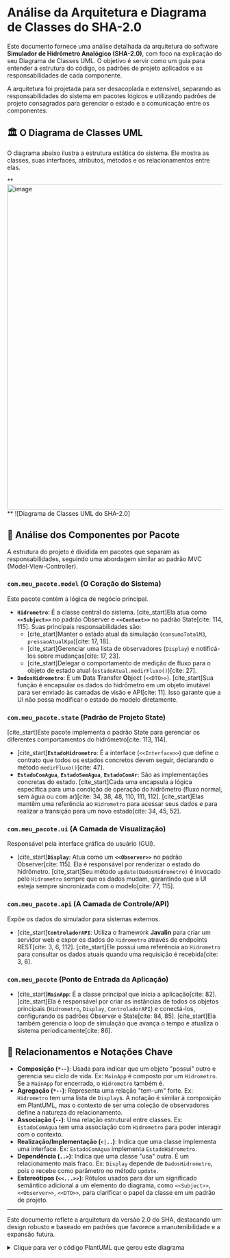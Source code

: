# Análise da Arquitetura e Diagrama de Classes do SHA-2.0

Este documento fornece uma análise detalhada da arquitetura do software **Simulador de Hidrômetro Analógico (SHA-2.0)**, com foco na explicação do seu Diagrama de Classes UML. O objetivo é servir como um guia para entender a estrutura do código, os padrões de projeto aplicados e as responsabilidades de cada componente.

A arquitetura foi projetada para ser desacoplada e extensível, separando as responsabilidades do sistema em pacotes lógicos e utilizando padrões de projeto consagrados para gerenciar o estado e a comunicação entre os componentes.

## 🏛️ O Diagrama de Classes UML

O diagrama abaixo ilustra a estrutura estática do sistema. Ele mostra as classes, suas interfaces, atributos, métodos e os relacionamentos entre elas.

**<img width="1367" height="759" alt="image" src="https://github.com/user-attachments/assets/4f55b946-a50e-4498-9be9-1b152b44cd04" />
**
![Diagrama de Classes UML do SHA-2.0]


## 🧩 Análise dos Componentes por Pacote

A estrutura do projeto é dividida em pacotes que separam as responsabilidades, seguindo uma abordagem similar ao padrão MVC (Model-View-Controller).

### `com.meu_pacote.model` (O Coração do Sistema)
Este pacote contém a lógica de negócio principal.
* **`Hidrometro`**: É a classe central do sistema. [cite_start]Ela atua como **`<<Subject>>`** no padrão Observer e **`<<Context>>`** no padrão State[cite: 114, 115]. Suas principais responsabilidades são:
    * [cite_start]Manter o estado atual da simulação (`consumoTotalM3`, `pressaoAtualKpa`)[cite: 17, 18].
    * [cite_start]Gerenciar uma lista de observadores (`Display`) e notificá-los sobre mudanças[cite: 17, 23].
    * [cite_start]Delegar o comportamento de medição de fluxo para o objeto de estado atual (`estadoAtual.medirFluxo()`)[cite: 27].
* **`DadosHidrometro`**: É um **D**ata **T**ransfer **O**bject (`<<DTO>>`). [cite_start]Sua função é encapsular os dados do hidrômetro em um objeto imutável para ser enviado às camadas de visão e API[cite: 11]. Isso garante que a UI não possa modificar o estado do modelo diretamente.

### `com.meu_pacote.state` (Padrão de Projeto State)
[cite_start]Este pacote implementa o padrão State para gerenciar os diferentes comportamentos do hidrômetro[cite: 113, 114].
* [cite_start]**`EstadoHidrometro`**: É a interface (`<<Interface>>`) que define o contrato que todos os estados concretos devem seguir, declarando o método `medirFluxo()`[cite: 47].
* **`EstadoComAgua`**, **`EstadoSemAgua`**, **`EstadoComAr`**: São as implementações concretas do estado. [cite_start]Cada uma encapsula a lógica específica para uma condição de operação do hidrômetro (fluxo normal, sem água ou com ar)[cite: 34, 38, 48, 110, 111, 112]. [cite_start]Elas mantêm uma referência ao `Hidrometro` para acessar seus dados e para realizar a transição para um novo estado[cite: 34, 45, 52].

### `com.meu_pacote.ui` (A Camada de Visualização)
Responsável pela interface gráfica do usuário (GUI).
* [cite_start]**`Display`**: Atua como um **`<<Observer>>`** no padrão Observer[cite: 115]. Ela é responsável por renderizar o estado do hidrômetro. [cite_start]Seu método `update(DadosHidrometro)` é invocado pelo `Hidrometro` sempre que os dados mudam, garantindo que a UI esteja sempre sincronizada com o modelo[cite: 77, 115].

### `com.meu_pacote.api` (A Camada de Controle/API)
Expõe os dados do simulador para sistemas externos.
* [cite_start]**`ControladorAPI`**: Utiliza o framework **Javalin** para criar um servidor web e expor os dados do `Hidrometro` através de endpoints REST[cite: 3, 6, 112]. [cite_start]Ele possui uma referência ao `Hidrometro` para consultar os dados atuais quando uma requisição é recebida[cite: 3, 6].

### `com.meu_pacote` (Ponto de Entrada da Aplicação)
* [cite_start]**`MainApp`**: É a classe principal que inicia a aplicação[cite: 82]. [cite_start]Ela é responsável por criar as instâncias de todos os objetos principais (`Hidrometro`, `Display`, `ControladorAPI`) e conectá-los, configurando os padrões Observer e State[cite: 84, 85]. [cite_start]Ela também gerencia o loop de simulação que avança o tempo e atualiza o sistema periodicamente[cite: 86].

## 🔗 Relacionamentos e Notações Chave

* **Composição (`*--`)**: Usada para indicar que um objeto "possui" outro e gerencia seu ciclo de vida. Ex: `MainApp` é composto por um `Hidrometro`. Se a `MainApp` for encerrada, o `Hidrometro` também é.
* **Agregação (`*--`)**: Representa uma relação "tem-um" forte. Ex: `Hidrometro` tem uma lista de `Display`s. A notação é similar à composição em PlantUML, mas o contexto de ser uma coleção de observadores define a natureza do relacionamento.
* **Associação (`--`)**: Uma relação estrutural entre classes. Ex: `EstadoComAgua` tem uma associação com `Hidrometro` para poder interagir com o contexto.
* **Realização/Implementação (`<|..`)**: Indica que uma classe implementa uma interface. Ex: `EstadoComAgua` implementa `EstadoHidrometro`.
* **Dependência (`..>`)**: Indica que uma classe "usa" outra. É um relacionamento mais fraco. Ex: `Display` depende de `DadosHidrometro`, pois o recebe como parâmetro no método `update`.
* **Estereótipos (`<<...>>`)**: Rótulos usados para dar um significado semântico adicional a um elemento do diagrama, como `<<Subject>>`, `<<Observer>>`, `<<DTO>>`, para clarificar o papel da classe em um padrão de projeto.

---
Este documento reflete a arquitetura da versão 2.0 do SHA, destacando um design robusto e baseado em padrões que favorece a manutenibilidade e a expansão futura.

<details>
<summary>Clique para ver o código PlantUML que gerou este diagrama</summary>

```plantuml
@startuml
' Título do Diagrama
title Diagrama de Classes - Simulador de Hidrômetro Analógico (SHA 2.0)

' Configurações de Aparência para maior formalismo e legibilidade
skinparam linetype ortho
skinparam classAttributeIconSize 0
skinparam packageStyle rect
skinparam stereotypeCBackgroundColor #ADD8E6

' Definição da Classe Principal da Aplicação
package com.meu_pacote <<Application>> {
    class MainApp extends javafx.application.Application {
        - hidrometro: Hidrometro
        - controladorAPI: ControladorAPI
        - simulationExecutor: ScheduledExecutorService
        + {static} main(args: String[]): void
        + start(primaryStage: Stage): void
        + stop(): void
    }
}

' Pacote da Interface do Usuário (View)
package com.meu_pacote.ui <<View>> {
    class Display <<Observer>> {
        - stage: Stage
        - consumoText: Text
        - pressaoText: Text
        - estadoText: Text
        - consumoDigitalText: Text
        - ponteiroLitros: Line
        - rotLitros: Rotate
        + Display(stage: Stage)
        - initUI(): void
        + update(dados: DadosHidrometro): void
    }
}

' Pacote da API REST (Controller)
package com.meu_pacote.api <<Controller>> {
    class ControladorAPI {
        - hidrometro: Hidrometro
        - app: Javalin
        + ControladorAPI(hidrometro: Hidrometro)
        + iniciar(): void
        + parar(): void
    }
}

' Pacote do Modelo (Core Logic)
package com.meu_pacote.model <<Model>> {
    class Hidrometro <<Subject>> {
        - estadoAtual: EstadoHidrometro
        - observers: List<Display>
        - random: Random
        - consumoTotalM3: double
        - pressaoAtualKpa: double
        - pressaoBaseKpa: double
        - vazaoLPS: double
        + Hidrometro()
        + setEstado(novoEstado: EstadoHidrometro): void
        + adicionarObserver(observer: Display): void
        + notificarObservers(): void
        + simularPassagemDeTempo(deltaTime: double): void
        + getDadosAtuais(): DadosHidrometro
        + getVazaoLPS(): double
        + adicionarConsumo(volumeAdicionalM3: double): void
        + getPressaoAtualKpa(): double
    }

    class DadosHidrometro <<DTO>> {
        - consumoTotalM3: double
        - pressaoAtualKpa: double
        - estado: String
        + DadosHidrometro(consumo: double, pressao: double, estado: String)
        + getConsumoTotalM3(): double
        + getPressaoAtualKpa(): double
        + getEstado(): String
    }
}

' Pacote de Estados (State Pattern)
package com.meu_pacote.state <<State Pattern>> {
    interface EstadoHidrometro <<Interface>> {
        + {abstract} medirFluxo(deltaTime: double): void
    }

    class EstadoComAgua implements EstadoHidrometro {
        - hidrometro: Hidrometro
        + EstadoComAgua(hidrometro: Hidrometro)
        + medirFluxo(deltaTime: double): void
    }

    class EstadoSemAgua implements EstadoHidrometro {
        - hidrometro: Hidrometro
        - random: Random
        - tempoSemAgua: double
        + EstadoSemAgua(hidrometro: Hidrometro)
        + medirFluxo(deltaTime: double): void
    }

    class EstadoComAr implements EstadoHidrometro {
        - hidrometro: Hidrometro
        - random: Random
        - tempoComAr: double
        + EstadoComAr(hidrometro: Hidrometro)
        + medirFluxo(deltaTime: double): void

código do diagrama em plantUML

@startuml
' Título do Diagrama
title Diagrama de Classes - Simulador de Hidrômetro Analógico (SHA 2.0)

' Configurações de Aparência para maior formalismo e legibilidade
skinparam linetype ortho
skinparam classAttributeIconSize 0
skinparam packageStyle rect
skinparam stereotypeCBackgroundColor #ADD8E6

' Definição da Classe Principal da Aplicação
package com.meu_pacote <<Application>> {
    class MainApp extends javafx.application.Application {
        - hidrometro: Hidrometro
        - controladorAPI: ControladorAPI
        - simulationExecutor: ScheduledExecutorService
        + {static} main(args: String[]): void
        + start(primaryStage: Stage): void
        + stop(): void
    }
}

' Pacote da Interface do Usuário (View)
package com.meu_pacote.ui <<View>> {
    class Display <<Observer>> {
        - stage: Stage
        - consumoText: Text
        - pressaoText: Text
        - estadoText: Text
        - consumoDigitalText: Text
        - ponteiroLitros: Line
        - rotLitros: Rotate
        + Display(stage: Stage)
        - initUI(): void
        + update(dados: DadosHidrometro): void
    }
}

' Pacote da API REST (Controller)
package com.meu_pacote.api <<Controller>> {
    class ControladorAPI {
        - hidrometro: Hidrometro
        - app: Javalin
        + ControladorAPI(hidrometro: Hidrometro)
        + iniciar(): void
        + parar(): void
    }
}

' Pacote do Modelo (Core Logic)
package com.meu_pacote.model <<Model>> {
    class Hidrometro <<Subject>> {
        - estadoAtual: EstadoHidrometro
        - observers: List<Display>
        - random: Random
        - consumoTotalM3: double
        - pressaoAtualKpa: double
        - pressaoBaseKpa: double
        - vazaoLPS: double
        + Hidrometro()
        + setEstado(novoEstado: EstadoHidrometro): void
        + adicionarObserver(observer: Display): void
        + notificarObservers(): void
        + simularPassagemDeTempo(deltaTime: double): void
        + getDadosAtuais(): DadosHidrometro
        + getVazaoLPS(): double
        + adicionarConsumo(volumeAdicionalM3: double): void
        + getPressaoAtualKpa(): double
    }

    class DadosHidrometro <<DTO>> {
        - consumoTotalM3: double
        - pressaoAtualKpa: double
        - estado: String
        + DadosHidrometro(consumo: double, pressao: double, estado: String)
        + getConsumoTotalM3(): double
        + getPressaoAtualKpa(): double
        + getEstado(): String
    }
}

' Pacote de Estados (State Pattern)
package com.meu_pacote.state <<State Pattern>> {
    interface EstadoHidrometro <<Interface>> {
        + {abstract} medirFluxo(deltaTime: double): void
    }

    class EstadoComAgua implements EstadoHidrometro {
        - hidrometro: Hidrometro
        + EstadoComAgua(hidrometro: Hidrometro)
        + medirFluxo(deltaTime: double): void
    }

    class EstadoSemAgua implements EstadoHidrometro {
        - hidrometro: Hidrometro
        - random: Random
        - tempoSemAgua: double
        + EstadoSemAgua(hidrometro: Hidrometro)
        + medirFluxo(deltaTime: double): void
    }

    class EstadoComAr implements EstadoHidrometro {
        - hidrometro: Hidrometro
        - random: Random
        - tempoComAr: double
        + EstadoComAr(hidrometro: Hidrometro)
        + medirFluxo(deltaTime: double): void
    }
}

' --- RELACIONAMENTOS ---

' Relacionamentos da Classe Principal (MainApp)
MainApp *-- "1" Hidrometro : cria e gerencia
MainApp *-- "1" ControladorAPI : cria e gerencia
MainApp ..> Display : instancia

' Padrão Observer: Hidrometro (Subject) notifica Display (Observer)
Hidrometro "1" *-- "0..*" Display : observers
note right on link : O Hidrometro (Subject) mantém uma\nlista de Displays (Observers) e os notifica\nchamando o método update(). [cite: 17, 22, 23, 24]

' Relacionamentos do Controlador da API
ControladorAPI -- "1" Hidrometro : referencia

' Relacionamentos de Dependência para o DTO
Hidrometro ..> DadosHidrometro : instancia e retorna
Display ..> DadosHidrometro : recebe como parâmetro
ControladorAPI ..> DadosHidrometro : usa através do Hidrometro

' Padrão State: Hidrometro (Context) delega para EstadoHidrometro (State)
Hidrometro "1" *-- "1" EstadoHidrometro : estadoAtual
note right on link
  O Hidrometro (Context) possui uma instância
  de um estado concreto e delega a execução
  do método medirFluxo() para ela. [cite: 16, 27]
end note

EstadoHidrometro <|.. EstadoComAgua
EstadoHidrometro <|.. EstadoSemAgua
EstadoHidrometro <|.. EstadoComAr

' Associações dos estados concretos com o Contexto (Hidrometro)
EstadoComAgua -- "1" Hidrometro : referencia o contexto
EstadoSemAgua -- "1" Hidrometro : referencia o contexto
EstadoComAr -- "1" Hidrometro : referencia o contexto

' Dependências entre estados para transição
EstadoSemAgua ..> EstadoComAr : instancia para transição 
EstadoComAr ..> EstadoComAgua : instancia para transição [cite: 45]

' Nota sobre classes omitidas para clareza
note "A classe org.example.Main foi omitida por ser código boilerplate gerado pela IDE e não fazer parte da arquitetura do simulador. [cite: 93]\nAs classes da biblioteca JavaFX (Stage, Text, etc.) e Javalin são representadas como tipos, mas não detalhadas no diagrama." as N1
@enduml
